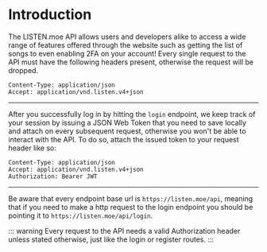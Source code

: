 # Introduction

The LISTEN.moe API allows users and developers alike to access a wide range of features offered through the website such as getting the list of songs to even enabling 2FA on your account! Every single request to the API must have the following headers present, otherwise the request will be dropped.

```
Content-Type: application/json
Accept: application/vnd.listen.v4+json
```
----

After you successfully log in by hitting the `login` endpoint, we keep track of your session by issuing a JSON Web Token that you need to save locally and attach on every subsequent request, otherwise you won't be able to interact with the API. To do so, attach the issued token to your request header like so:

```
Content-Type: application/json
Accept: application/vnd.listen.v4+json
Authorization: Bearer JWT
```

----

Be aware that every endpoint base url is `https://listen.moe/api`, meaning that if you need to make a http request to the login endpoint you should be pointing it to `https://listen.moe/api/login`.

::: warning
Every request to the API needs a valid Authorization header unless stated otherwise, just like the login or register routes.
:::
